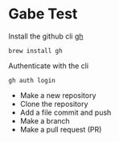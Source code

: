 # Gabe Test

Install the github cli [gh](https://github.com/cli/cli)
```shell
brew install gh
```

Authenticate with the cli
```shell
gh auth login
```

- Make a new repository
- Clone the repository
- Add a file commit and push
- Make a branch
- Make a pull request (PR)
